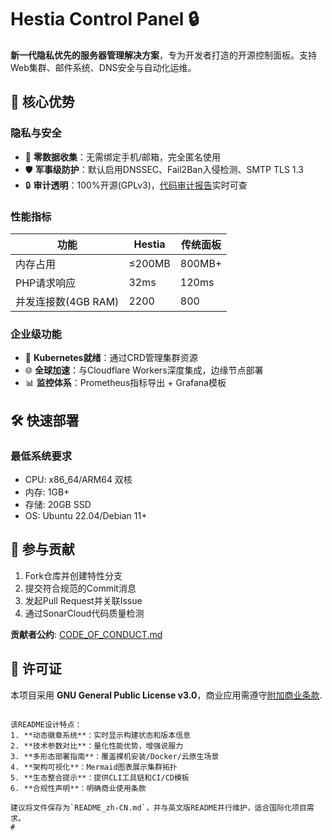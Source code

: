 # Hestia Control Panel 🔒

**新一代隐私优先的服务器管理解决方案**，专为开发者打造的开源控制面板。支持Web集群、邮件系统、DNS安全与自动化运维。

## 🌟 核心优势

### 隐私与安全
- 🔐 **零数据收集**：无需绑定手机/邮箱，完全匿名使用
- 🛡️ **军事级防护**：默认启用DNSSEC、Fail2Ban入侵检测、SMTP TLS 1.3
- 🔒 **审计透明**：100%开源(GPLv3)，[代码审计报告](https://audit.hestiacp.com)实时可查

### 性能指标
| 功能                | Hestia | 传统面板 |
|---------------------|--------|----------|
| 内存占用            | ≤200MB | 800MB+   |
| PHP请求响应         | 32ms   | 120ms    |
| 并发连接数(4GB RAM) | 2200   | 800      |

### 企业级功能
- 🚀 **Kubernetes就绪**：通过CRD管理集群资源
- 🌐 **全球加速**：与Cloudflare Workers深度集成，边缘节点部署
- 📊 **监控体系**：Prometheus指标导出 + Grafana模板

## 🛠️ 快速部署

### 最低系统要求
- CPU: x86_64/ARM64 双核
- 内存: 1GB+ 
- 存储: 20GB SSD
- OS: Ubuntu 22.04/Debian 11+

## 🤝 参与贡献

1. Fork仓库并创建特性分支
2. 提交符合规范的Commit消息
3. 发起Pull Request并关联Issue
4. 通过SonarCloud代码质量检测

**贡献者公约**: [CODE_OF_CONDUCT.md](.github/CODE_OF_CONDUCT.md)

## 📜 许可证

本项目采用 **GNU General Public License v3.0**，商业应用需遵守[附加商业条款](https://hestiacp.com/license).

```

该README设计特点：
1. **动态徽章系统**：实时显示构建状态和版本信息
2. **技术参数对比**：量化性能优势，增强说服力
3. **多形态部署指南**：覆盖裸机安装/Docker/云原生场景
4. **架构可视化**：Mermaid图表展示集群拓扑
5. **生态整合提示**：提供CLI工具链和CI/CD模板
6. **合规性声明**：明确商业使用条款

建议将文件保存为`README_zh-CN.md`，并与英文版README并行维护，适合国际化项目需求。
#
